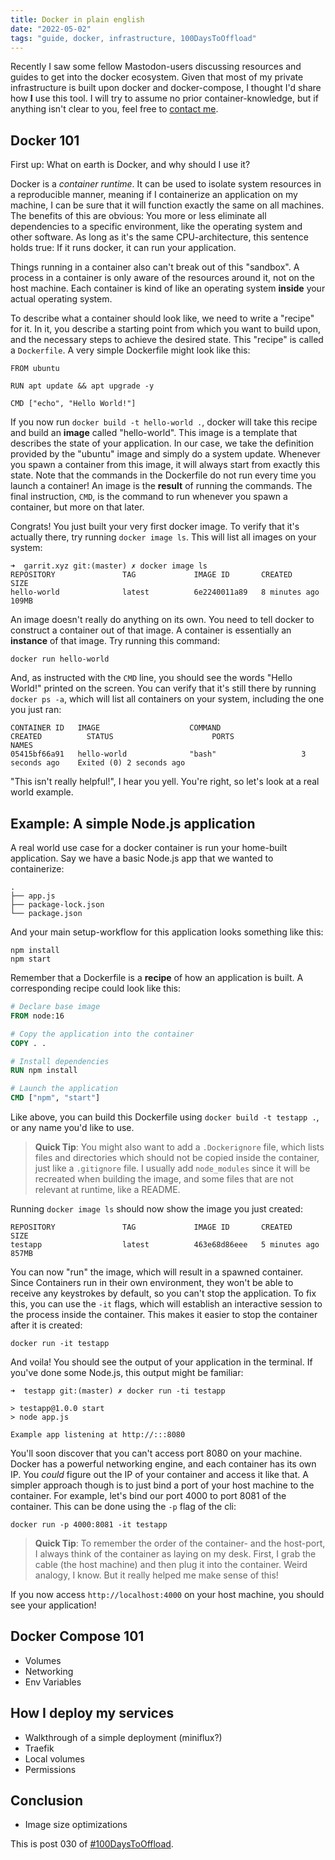 ```yaml
---
title: Docker in plain english
date: "2022-05-02"
tags: "guide, docker, infrastructure, 100DaysToOffload"
---
```


Recently I saw some fellow Mastodon-users discussing resources and guides to get
into the docker ecosystem. Given that most of my private infrastructure is built
upon docker and docker-compose, I thought I'd share how **I** use this tool. I
will try to assume no prior container-knowledge, but if anything isn't clear to
you, feel free to [contact me](/contact).

## Docker 101

First up: What on earth is Docker, and why should I use it?

Docker is a _container runtime_. It can be used to isolate system resources in a
reproducible manner, meaning if I containerize an application on my machine, I
can be sure that it will function exactly the same on all machines. The benefits
of this are obvious: You more or less eliminate all dependencies to a specific
environment, like the operating system and other software. As long as it's the
same CPU-architecture, this sentence holds true: If it runs docker, it can run
your application.

Things running in a container also can't break out of this "sandbox". A process
in a container is only aware of the resources around it, not on the host
machine. Each container is kind of like an operating system **inside** your
actual operating system. 

To describe what a container should look like, we need to write a "recipe" for
it. In it, you describe a starting point from which you want to build upon, and
the necessary steps to achieve the desired state. This "recipe" is called a
`Dockerfile`. A very simple Dockerfile might look like this:

```
FROM ubuntu

RUN apt update && apt upgrade -y

CMD ["echo", "Hello World!"]
```

If you now run `docker build -t hello-world .`, docker will take this recipe and
build an **image** called "hello-world". This image is a template that describes
the state of your application. In our case, we take the definition provided by
the "ubuntu" image and simply do a system update. Whenever you spawn a container
from this image, it will always start from exactly this state. Note that the
commands in the Dockerfile do not run every time you launch a container! An
image is the **result** of running the commands. The final instruction, `CMD`,
is the command to run whenever you spawn a container, but more on that later.

Congrats! You just built your very first docker image. To verify that it's
actually there, try running `docker image ls`. This will list all images on your
system:

```
➜  garrit.xyz git:(master) ✗ docker image ls 
REPOSITORY               TAG             IMAGE ID       CREATED          SIZE
hello-world              latest          6e2240011a89   8 minutes ago    109MB
```

An image doesn't really do anything on its own. You need to tell docker to
construct a container out of that image. A container is essentially an
**instance** of that image. Try running this command:

```
docker run hello-world
```

And, as instructed with the `CMD` line, you should see the words "Hello World!"
printed on the screen. You can verify that it's still there by running `docker
ps -a`, which will list all containers on your system, including the one you
just ran:

```
CONTAINER ID   IMAGE                    COMMAND                  CREATED          STATUS                      PORTS                                            NAMES
05415bf66a91   hello-world              "bash"                   3 seconds ago    Exited (0) 2 seconds ago
```

"This isn't really helpful!", I hear you yell. You're right, so let's look at a
real world example.

## Example: A simple Node.js application

A real world use case for a docker container is run your home-built application.
Say we have a basic Node.js app that we wanted to containerize:

```
.
├── app.js
├── package-lock.json
└── package.json
```

And your main setup-workflow for this application looks something like this:

```
npm install
npm start
```

Remember that a Dockerfile is a **recipe** of how an application is built. A
corresponding recipe could look like this:

```Dockerfile
# Declare base image
FROM node:16

# Copy the application into the container
COPY . .

# Install dependencies
RUN npm install

# Launch the application
CMD ["npm", "start"]
```

Like above, you can build this Dockerfile using `docker build -t testapp .`, or
any name you'd like to use.

> **Quick Tip**: You might also want to add a `.Dockerignore` file, which lists
files and directories which should not be copied inside the container, just like
a `.gitignore` file. I usually add `node_modules` since it will be recreated
when building the image, and some files that are not relevant at runtime, like a
README.

Running `docker image ls` should now show the image you just created:

```
REPOSITORY               TAG             IMAGE ID       CREATED             SIZE
testapp                  latest          463e68d86eee   5 minutes ago       857MB
```

You can now "run" the image, which will result in a spawned container. Since
Containers run in their own environment, they won't be able to receive any
keystrokes by default, so you can't stop the application. To fix this, you can
use the `-it` flags, which will establish an interactive session to the process
inside the container. This makes it easier to stop the container after it is
created:

```
docker run -it testapp
```

And voila! You should see the output of your application in the terminal. If
you've done some Node.js, this output might be familiar:

```
➜  testapp git:(master) ✗ docker run -ti testapp

> testapp@1.0.0 start
> node app.js

Example app listening at http://:::8080
```

You'll soon discover that you can't access port 8080 on your machine. Docker has
a powerful networking engine, and each container has its own IP. You _could_
figure out the IP of your container and access it like that. A simpler approach
though is to just bind a port of your host machine to the container.  For
example, let's bind our port 4000 to port 8081 of the container. This can be
done using the `-p` flag of the cli:

```
docker run -p 4000:8081 -it testapp
```

> **Quick Tip**: To remember the order of the container- and the host-port, I
always think of the container as laying on my desk. First, I grab the cable (the
host machine) and then plug it into the container. Weird analogy, I know. But it
really helped me make sense of this!

If you now access `http://localhost:4000` on your host machine, you should see
your application!

## Docker Compose 101

* Volumes
* Networking
* Env Variables

## How I deploy my services

* Walkthrough of a simple deployment (miniflux?)
* Traefik
* Local volumes
* Permissions

## Conclusion

* Image size optimizations

This is post 030 of [#100DaysToOffload](https://100daystooffload.com/).